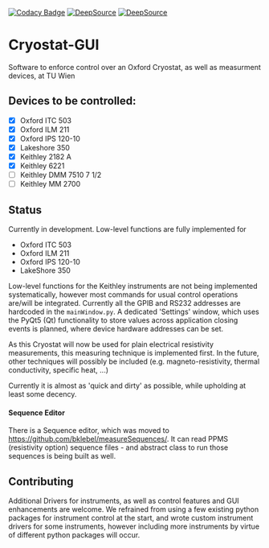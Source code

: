 [![Codacy Badge](https://api.codacy.com/project/badge/Grade/ecbee20c7d914f0e8ae2156ec0d0bac5)](https://www.codacy.com/app/bklebel/Cryostat-GUI?utm_source=github.com&amp;utm_medium=referral&amp;utm_content=bklebel/Cryostat-GUI&amp;utm_campaign=Badge_Grade)
[![DeepSource](https://deepsource.io/gh/Cryostat-GUI/Cryostat-GUI.svg/?label=active+issues&show_trend=true)](https://deepsource.io/gh/Cryostat-GUI/Cryostat-GUI/?ref=repository-badge)
[![DeepSource](https://deepsource.io/gh/Cryostat-GUI/Cryostat-GUI.svg/?label=resolved+issues&show_trend=true)](https://deepsource.io/gh/Cryostat-GUI/Cryostat-GUI/?ref=repository-badge)

# Cryostat-GUI
Software to enforce control over an Oxford Cryostat, as well as measurment devices, at TU Wien

## Devices to be controlled: 
- [x] Oxford ITC 503
- [x] Oxford ILM 211
- [x] Oxford IPS 120-10
- [x] Lakeshore 350
- [x] Keithley 2182 A
- [x] Keithley 6221
- [ ] Keithley DMM 7510 7 1/2
- [ ] Keithley MM 2700

## Status
Currently in development. 
Low-level functions are fully implemented for 
- Oxford ITC 503
- Oxford ILM 211
- Oxford IPS 120-10
- LakeShore 350

Low-level functions for the Keithley instruments are not being implemented systematically, however most commands for usual control operations are/will be integrated. 
Currently all the GPIB and RS232 addresses are hardcoded in the `mainWindow.py`. A dedicated 'Settings' window, which uses the PyQt5 (Qt) functionality to store values across application closing events is planned, where device hardware addresses can be set. 

As this Cryostat will now be used for plain electrical resistivity measurements, this measuring technique is implemented first. In the future, other techniques will possibly be included (e.g. magneto-resistivity, thermal conductivity, specific heat, ...)

Currently it is almost as 'quick and dirty' as possible, while upholding at least some decency.  


#### Sequence Editor 
There is a Sequence editor, which was moved to https://github.com/bklebel/measureSequences/. 
It can read PPMS (resistivity option) sequence files - and abstract class to run those sequences is being built as well. 


## Contributing
Additional Drivers for instruments, as well as control features and GUI enhancements are welcome.
We refrained from using a few existing python packages for instrument control at the start, and wrote custom instrument drivers for some instruments, however including more instruments by virtue of different python packages will occur. 

